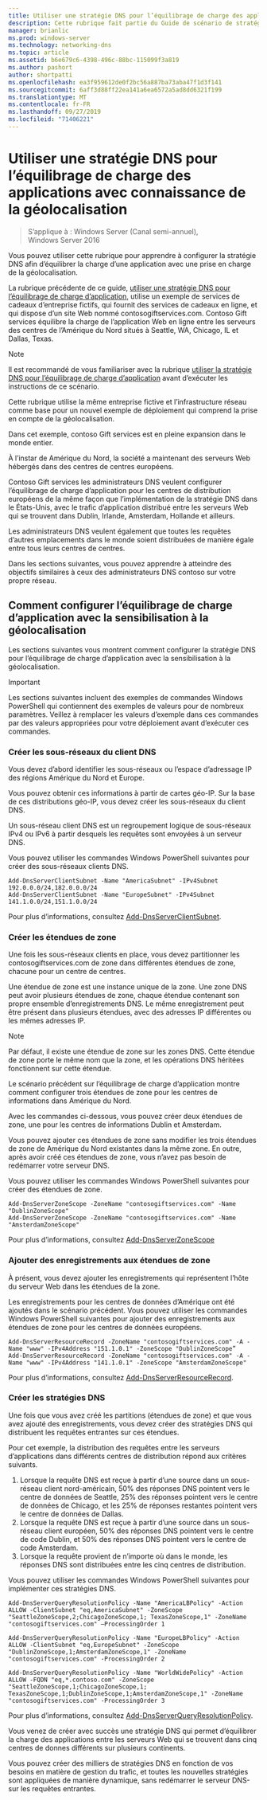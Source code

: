 ```yaml
---
title: Utiliser une stratégie DNS pour l’équilibrage de charge des applications avec connaissance de la géolocalisation
description: Cette rubrique fait partie du Guide de scénario de stratégie DNS pour Windows Server 2016
manager: brianlic
ms.prod: windows-server
ms.technology: networking-dns
ms.topic: article
ms.assetid: b6e679c6-4398-496c-88bc-115099f3a819
ms.author: pashort
author: shortpatti
ms.openlocfilehash: ea3f959612de0f2bc56a887ba73aba47f1d3f141
ms.sourcegitcommit: 6aff3d88ff22ea141a6ea6572a5ad8dd6321f199
ms.translationtype: MT
ms.contentlocale: fr-FR
ms.lasthandoff: 09/27/2019
ms.locfileid: "71406221"
---
```

# <a name="use-dns-policy-for-application-load-balancing-with-geo-location-awareness"></a>Utiliser une stratégie DNS pour l’équilibrage de charge des applications avec connaissance de la géolocalisation

>S’applique à : Windows Server (Canal semi-annuel), Windows Server 2016

Vous pouvez utiliser cette rubrique pour apprendre à configurer la stratégie DNS afin d’équilibrer la charge d’une application avec une prise en charge de la géolocalisation.

La rubrique précédente de ce guide, [utiliser une stratégie DNS pour l’équilibrage de charge d’application](https://technet.microsoft.com/windows-server-docs/networking/dns/deploy/app-lb), utilise un exemple de services de cadeaux d’entreprise fictifs, qui fournit des services de cadeaux en ligne, et qui dispose d’un site Web nommé contosogiftservices.com. Contoso Gift services équilibre la charge de l’application Web en ligne entre les serveurs des centres de l’Amérique du Nord situés à Seattle, WA, Chicago, IL et Dallas, Texas.

>[!NOTE]
>Il est recommandé de vous familiariser avec la rubrique [utiliser la stratégie DNS pour l’équilibrage de charge d’application](https://technet.microsoft.com/windows-server-docs/networking/dns/deploy/app-lb) avant d’exécuter les instructions de ce scénario.

Cette rubrique utilise la même entreprise fictive et l’infrastructure réseau comme base pour un nouvel exemple de déploiement qui comprend la prise en compte de la géolocalisation.

Dans cet exemple, contoso Gift services est en pleine expansion dans le monde entier.

À l’instar de Amérique du Nord, la société a maintenant des serveurs Web hébergés dans des centres de centres européens.

Contoso Gift services les administrateurs DNS veulent configurer l’équilibrage de charge d’application pour les centres de distribution européens de la même façon que l’implémentation de la stratégie DNS dans le États-Unis, avec le trafic d’application distribué entre les serveurs Web qui se trouvent dans Dublin, Irlande, Amsterdam, Hollande et ailleurs.

Les administrateurs DNS veulent également que toutes les requêtes d’autres emplacements dans le monde soient distribuées de manière égale entre tous leurs centres de centres.

Dans les sections suivantes, vous pouvez apprendre à atteindre des objectifs similaires à ceux des administrateurs DNS contoso sur votre propre réseau.

## <a name="how-to-configure-application-load-balancing-with-geo-location-awareness"></a>Comment configurer l’équilibrage de charge d’application avec la sensibilisation à la géolocalisation

Les sections suivantes vous montrent comment configurer la stratégie DNS pour l’équilibrage de charge d’application avec la sensibilisation à la géolocalisation.

>[!IMPORTANT]
>Les sections suivantes incluent des exemples de commandes Windows PowerShell qui contiennent des exemples de valeurs pour de nombreux paramètres. Veillez à remplacer les valeurs d’exemple dans ces commandes par des valeurs appropriées pour votre déploiement avant d’exécuter ces commandes.

### <a name="bkmk_clientsubnets"></a>Créer les sous-réseaux du client DNS

Vous devez d’abord identifier les sous-réseaux ou l’espace d’adressage IP des régions Amérique du Nord et Europe.

Vous pouvez obtenir ces informations à partir de cartes géo-IP. Sur la base de ces distributions géo-IP, vous devez créer les sous-réseaux du client DNS.

Un sous-réseau client DNS est un regroupement logique de sous-réseaux IPv4 ou IPv6 à partir desquels les requêtes sont envoyées à un serveur DNS.

Vous pouvez utiliser les commandes Windows PowerShell suivantes pour créer des sous-réseaux clients DNS. 

    
    Add-DnsServerClientSubnet -Name "AmericaSubnet" -IPv4Subnet 192.0.0.0/24,182.0.0.0/24
    Add-DnsServerClientSubnet -Name "EuropeSubnet" -IPv4Subnet 141.1.0.0/24,151.1.0.0/24
    
Pour plus d’informations, consultez [Add-DnsServerClientSubnet](https://docs.microsoft.com/powershell/module/dnsserver/add-dnsserverclientsubnet?view=win10-ps).

### <a name="bkmk_zscopes2"></a>Créer les étendues de zone

Une fois les sous-réseaux clients en place, vous devez partitionner les contosogiftservices.com de zone dans différentes étendues de zone, chacune pour un centre de centres.

Une étendue de zone est une instance unique de la zone. Une zone DNS peut avoir plusieurs étendues de zone, chaque étendue contenant son propre ensemble d’enregistrements DNS. Le même enregistrement peut être présent dans plusieurs étendues, avec des adresses IP différentes ou les mêmes adresses IP.

>[!NOTE]
>Par défaut, il existe une étendue de zone sur les zones DNS. Cette étendue de zone porte le même nom que la zone, et les opérations DNS héritées fonctionnent sur cette étendue.

Le scénario précédent sur l’équilibrage de charge d’application montre comment configurer trois étendues de zone pour les centres de informations dans Amérique du Nord.

Avec les commandes ci-dessous, vous pouvez créer deux étendues de zone, une pour les centres de informations Dublin et Amsterdam. 

Vous pouvez ajouter ces étendues de zone sans modifier les trois étendues de zone de Amérique du Nord existantes dans la même zone. En outre, après avoir créé ces étendues de zone, vous n’avez pas besoin de redémarrer votre serveur DNS.

Vous pouvez utiliser les commandes Windows PowerShell suivantes pour créer des étendues de zone.

    
    Add-DnsServerZoneScope -ZoneName "contosogiftservices.com" -Name "DublinZoneScope"
    Add-DnsServerZoneScope -ZoneName "contosogiftservices.com" -Name "AmsterdamZoneScope"
    

Pour plus d’informations, consultez [Add-DnsServerZoneScope](https://docs.microsoft.com/powershell/module/dnsserver/add-dnsserverzonescope?view=win10-ps)

### <a name="bkmk_records2"></a>Ajouter des enregistrements aux étendues de zone

À présent, vous devez ajouter les enregistrements qui représentent l’hôte du serveur Web dans les étendues de la zone.

Les enregistrements pour les centres de données d’Amérique ont été ajoutés dans le scénario précédent. Vous pouvez utiliser les commandes Windows PowerShell suivantes pour ajouter des enregistrements aux étendues de zone pour les centres de données européens.
 
    
    Add-DnsServerResourceRecord -ZoneName "contosogiftservices.com" -A -Name "www" -IPv4Address "151.1.0.1" -ZoneScope "DublinZoneScope”
    Add-DnsServerResourceRecord -ZoneName "contosogiftservices.com" -A -Name "www" -IPv4Address "141.1.0.1" -ZoneScope "AmsterdamZoneScope"
    

Pour plus d’informations, consultez [Add-DnsServerResourceRecord](https://docs.microsoft.com/powershell/module/dnsserver/add-dnsserverresourcerecord?view=win10-ps).

### <a name="bkmk_policies2"></a>Créer les stratégies DNS

Une fois que vous avez créé les partitions (étendues de zone) et que vous avez ajouté des enregistrements, vous devez créer des stratégies DNS qui distribuent les requêtes entrantes sur ces étendues.

Pour cet exemple, la distribution des requêtes entre les serveurs d’applications dans différents centres de distribution répond aux critères suivants.

1. Lorsque la requête DNS est reçue à partir d’une source dans un sous-réseau client nord-américain, 50% des réponses DNS pointent vers le centre de données de Seattle, 25% des réponses pointent vers le centre de données de Chicago, et les 25% de réponses restantes pointent vers le centre de données de Dallas.
2. Lorsque la requête DNS est reçue à partir d’une source dans un sous-réseau client européen, 50% des réponses DNS pointent vers le centre de code Dublin, et 50% des réponses DNS pointent vers le centre de code Amsterdam.
3. Lorsque la requête provient de n’importe où dans le monde, les réponses DNS sont distribuées entre les cinq centres de distribution.

Vous pouvez utiliser les commandes Windows PowerShell suivantes pour implémenter ces stratégies DNS.

    
    Add-DnsServerQueryResolutionPolicy -Name "AmericaLBPolicy" -Action ALLOW -ClientSubnet "eq,AmericaSubnet" -ZoneScope "SeattleZoneScope,2;ChicagoZoneScope,1; TexasZoneScope,1" -ZoneName "contosogiftservices.com" –ProcessingOrder 1
    
    Add-DnsServerQueryResolutionPolicy -Name "EuropeLBPolicy" -Action ALLOW -ClientSubnet "eq,EuropeSubnet" -ZoneScope "DublinZoneScope,1;AmsterdamZoneScope,1" -ZoneName "contosogiftservices.com" -ProcessingOrder 2
    
    Add-DnsServerQueryResolutionPolicy -Name "WorldWidePolicy" -Action ALLOW -FQDN "eq,*.contoso.com" -ZoneScope "SeattleZoneScope,1;ChicagoZoneScope,1; TexasZoneScope,1;DublinZoneScope,1;AmsterdamZoneScope,1" -ZoneName "contosogiftservices.com" -ProcessingOrder 3
    
    

Pour plus d’informations, consultez [Add-DnsServerQueryResolutionPolicy](https://docs.microsoft.com/powershell/module/dnsserver/add-dnsserverqueryresolutionpolicy?view=win10-ps).

Vous venez de créer avec succès une stratégie DNS qui permet d’équilibrer la charge des applications entre les serveurs Web qui se trouvent dans cinq centres de donnes différents sur plusieurs continents.

Vous pouvez créer des milliers de stratégies DNS en fonction de vos besoins en matière de gestion du trafic, et toutes les nouvelles stratégies sont appliquées de manière dynamique, sans redémarrer le serveur DNS-sur les requêtes entrantes.
